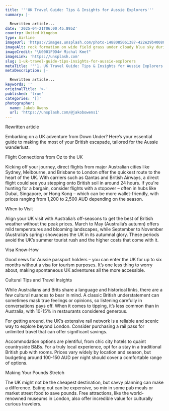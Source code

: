 ```yaml
---
title: '''UK Travel Guide: Tips & Insights for Aussie Explorers'''
summary: |-

  Rewritten article...
date: '2025-04-21T06:00:45.895Z'
country: United Kingdom
type: Airline
imageUrl: 'https://images.unsplash.com/photo-1488085061387-422e29b40080'
imageAlt: rock formation on wide field grass under cloudy blue sky during daytime
imageCredit: "\U0001F9D4‍♂️ Michal Kmeť"
imageLink: 'https://unsplash.com'
slug: 1-uk-travel-guide-tips-insights-for-aussie-explorers
metaTitle: '''1. UK Travel Guide: Tips & Insights for Aussie Explorers'''
metaDescription: |-

  Rewritten article...
keywords: ''
originalTitle: '>-'
published: 'true'
categories: '[]'
photographer:
  name: Jakob Owens
  url: 'https://unsplash.com/@jakobowens1'
---
```








Rewritten article

Embarking on a UK adventure from Down Under? Here’s your essential guide to making the most of your British escapade, tailored for the Aussie wanderlust.

Flight Connections from Oz to the UK

Kicking off your journey, direct flights from major Australian cities like Sydney, Melbourne, and Brisbane to London offer the quickest route to the heart of the UK. With carriers such as Qantas and British Airways, a direct flight could see you stepping onto British soil in around 24 hours. If you're hunting for a bargain, consider flights with a stopover – often in hubs like Dubai, Singapore, or Hong Kong – which can be more wallet-friendly, with prices ranging from 1,200 to 2,500 AUD depending on the season.

When to Visit

Align your UK visit with Australia’s off-seasons to get the best of British weather without the peak prices. March to May (Australia’s autumn) offers mild temperatures and blooming landscapes, while September to November (Australia’s spring) showcases the UK in its autumnal glory. These periods avoid the UK’s summer tourist rush and the higher costs that come with it.

Visa Know-How

Good news for Aussie passport holders – you can enter the UK for up to six months without a visa for tourism purposes. It’s one less thing to worry about, making spontaneous UK adventures all the more accessible.

Cultural Tips and Travel Insights

While Australians and Brits share a language and historical links, there are a few cultural nuances to bear in mind. A classic British understatement can sometimes mask true feelings or opinions, so listening carefully in conversations pays off. When it comes to tipping, it’s less common than in Australia, with 10-15% in restaurants considered generous.

For getting around, the UK’s extensive rail network is a reliable and scenic way to explore beyond London. Consider purchasing a rail pass for unlimited travel that can offer significant savings. 

Accommodation options are plentiful, from chic city hotels to quaint countryside B&Bs. For a truly local experience, opt for a stay in a traditional British pub with rooms. Prices vary widely by location and season, but budgeting around 100-150 AUD per night should cover a comfortable range of options.

Making Your Pounds Stretch

The UK might not be the cheapest destination, but savvy planning can make a difference. Eating out can be expensive, so mix in some pub meals or market street food to save pounds. Free attractions, like the world-renowned museums in London, also offer incredible value for culturally curious travelers.
